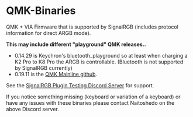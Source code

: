 # QMK-Binaries
QMK + VIA Firmware that is supported by SignalRGB (includes protocol information for direct ARGB mode).
	
**This may include different "playground" QMK releases..**
* 0.14.29 is Keychron's bluetooth_playground so at least when charging a K2 Pro to K8 Pro the ARGB is controllable. (Bluetooth is not supported by SignalRGB currently)
* 0.19.11 is the [QMK Mainline github](https://github.com/qmk/qmk_firmware).
	

See the [SignalRGB Plugin Testing Discord Server](https://discord.gg/J5dwtcNhqC) for support.

If you notice something missing (keyboard or variation of a keyboard) or have any issues with these binaries please contact Naitoshedo on the above Discord server.
